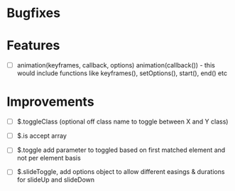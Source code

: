 # Bugfixes

# Features

- [ ] animation(keyframes, callback, options)
      animation(callback()) - this would include functions like keyframes(), setOptions(), start(), end() etc

# Improvements

- [ ] $.toggleClass (optional off class name to toggle between X and Y class)

- [ ] $.is accept array

- [ ] $.toggle add parameter to toggled based on first matched element and not per element basis

- [ ] $.slideToggle, add options object to allow different easings & durations for slideUp and slideDown
